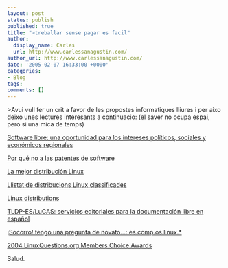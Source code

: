 ```yaml
---
layout: post
status: publish
published: true
title: ">treballar sense pagar es facil"
author:
  display_name: Carles
  url: http://www.carlessanagustin.com/
author_url: http://www.carlessanagustin.com/
date: '2005-02-07 16:33:00 +0000'
categories:
- Blog
tags:
comments: []
---
```

<p>>Avui vull fer un crit a favor de les propostes informatiques lliures i per aixo deixo unes lectures interesants a continuacio: (el saver no ocupa espai, pero si una mica de temps)</p>
<p><a href="http://mnm.uib.es/gallir/posts/2005/02/06/120/" target="_blank">Software libre: una oportunidad para los intereses pol&iacute;ticos, sociales y econ&oacute;micos regionales</a></p>
<p><a href="http://libertonia.escomposlinux.org/story/2005/2/3/193716/1117" target="_blank">Por qu&eacute; no a las patentes de software</a></p>
<p><a href="http://libertonia.escomposlinux.org/story/2005/1/10/14439/2953" target="_blank">La mejor distribuci&oacute;n Linux</a></p>
<p><a href="http://lwn.net/Distributions/" target="_blank">Llistat de distribucions Linux classificades</a></p>
<p><a href="http://www.linux.org/dist/list.html" target="_blank">Linux distributions</a></p>
<p><a href="http://es.tldp.org/" target="_blank">TLDP-ES/LuCAS: servicios editoriales para la documentaci&oacute;n libre en espa&ntilde;ol</a></p>
<p><a href="http://www.escomposlinux.org/grupos/principiantes.php" target="_blank">&iexcl;Socorro! tengo una pregunta de novato...: es.comp.os.linux.*</a></p>
<p><a href="http://www.linuxquestions.org/questions/forumdisplay.php?s=&amp;forumid=62" target="_blank">2004  LinuxQuestions.org Members Choice Awards</a></p>
<p>Salud.</p>
